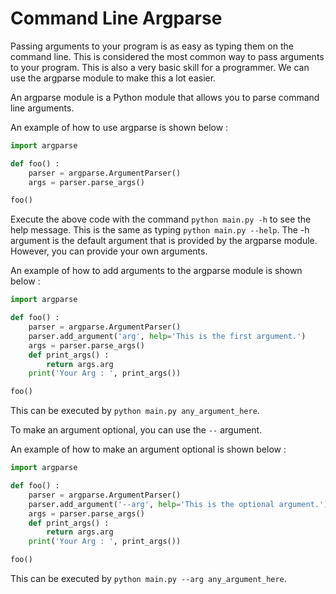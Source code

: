 # Command Line Argparse

Passing arguments to your program is as easy as typing them on the command line. This is considered the most common way to pass arguments to your program. This is also a very basic skill for a programmer. We can use the argparse module to make this a lot easier.

An argparse module is a Python module that allows you to parse command line arguments.

An example of how to use argparse is shown below :

```python
import argparse

def foo() :
    parser = argparse.ArgumentParser()
    args = parser.parse_args()

foo()
```

Execute the above code with the command `python main.py -h` to see the help message. This is the same as typing `python main.py --help`. The -h argument is the default argument that is provided by the argparse module. However, you can provide your own arguments.

An example of how to add arguments to the argparse module is shown below :

```python
import argparse

def foo() :
    parser = argparse.ArgumentParser()
    parser.add_argument('arg', help='This is the first argument.')
    args = parser.parse_args()
    def print_args() :
        return args.arg
    print('Your Arg : ', print_args())

foo()
```

This can be executed by `python main.py any_argument_here`.

To make an argument optional, you can use the `--` argument.

An example of how to make an argument optional is shown below :

```python
import argparse

def foo() :
    parser = argparse.ArgumentParser()
    parser.add_argument('--arg', help='This is the optional argument.')
    args = parser.parse_args()
    def print_args() :
        return args.arg
    print('Your Arg : ', print_args())

foo()
```

This can be executed by `python main.py --arg any_argument_here`.
